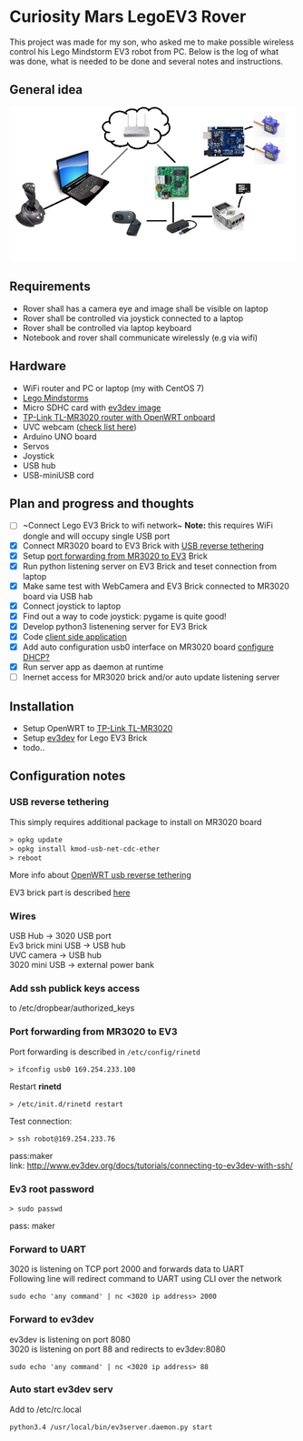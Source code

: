 # Curiosity Mars LegoEV3 Rover
This project was made for my son, who asked me to make possible wireless control his Lego Mindstorm EV3 robot from PC.
Below is the log of what was done, what is needed to be done and several notes and instructions.

## General idea
![legowrt idea](images/legowrt.jpg)

## Requirements
* Rover shall has a camera eye and image shall be visible on laptop
* Rover shall be controlled via joystick connected to a laptop
* Rover shall be controlled via laptop keyboard
* Notebook and rover shall communicate wirelessly (e.g via wifi)

## Hardware
* WiFi router and PC or laptop (my with CentOS 7)
* [Lego Mindstorms](https://www.lego.com/mindstorms/)
* Micro SDHC card with [ev3dev image](http://www.ev3dev.org/docs/getting-started/)
* [TP-Link TL-MR3020 router with OpenWRT onboard](https://wiki.openwrt.org/toh/tp-link/tl-mr3020)
* UVC webcam ([check list here](http://www.ideasonboard.org/uvc/))
* Arduino UNO board
* Servos
* Joystick 
* USB hub
* USB-miniUSB cord

## Plan and progress and thoughts
- [ ] ~Connect Lego EV3 Brick to wifi network~ **Note:** this requires WiFi dongle and will occupy single USB port
- [x] Connect MR3020 board to EV3 Brick with [USB reverse tethering](#USB-reverse-tethering)
- [x] Setup [port forwarding from MR3020 to EV3](#Port-forwarding-from-MR3020-to-EV3) Brick
- [x] Run python listening server on EV3 Brick and teset connection from laptop 
- [x] Make same test with WebCamera and EV3 Brick connected to MR3020 board via USB hab
- [x] Connect joystick to laptop
- [x] Find out a way to code joystick: pygame is quite good!
- [x] Develop python3 listenening server for EV3 Brick
- [x] Code [client side application](src/client)
- [x] Add auto configuration usb0 interface on MR3020 board [configure DHCP?](http://en.qi-hardware.com/wiki/Ethernet_over_USB#Editing-the-Host's-Network-Configuration)
- [x] Run server app as daemon at runtime
- [ ] Inernet access for MR3020 brick and/or auto update listening server

## Installation
* Setup OpenWRT to [TP-Link TL-MR3020](https://wiki.openwrt.org/toh/tp-link/tl-mr3020)
* Setup [ev3dev](http://www.ev3dev.org/docs/getting-started/) for Lego EV3 Brick
* todo..

## Configuration notes
### USB reverse tethering
This simply requires additional package to install on MR3020 board
```shell
> opkg update
> opkg install kmod-usb-net-cdc-ether
> reboot
```
More info about [OpenWRT usb reverse tethering](https://wiki.openwrt.org/doc/howto/usb.reverse.tethering)

EV3 brick part is described [here](http://www.ev3dev.org/docs/tutorials/connecting-to-the-internet-via-usb/)

### Wires
USB Hub -> 3020 USB port  
Ev3 brick mini USB -> USB hub  
UVC camera -> USB hub  
3020 mini USB -> external power bank  

### Add ssh publick keys access
to /etc/dropbear/authorized_keys

### Port forwarding from MR3020 to EV3
Port forwarding is described in ```/etc/config/rinetd``` 

```
> ifconfig usb0 169.254.233.100
```

Restart **rinetd**
```
> /etc/init.d/rinetd restart
```

Test connection:
```
> ssh robot@169.254.233.76
```
pass:maker  
link: http://www.ev3dev.org/docs/tutorials/connecting-to-ev3dev-with-ssh/

### Ev3 root password
```
> sudo passwd
```
pass: maker

### Forward to UART
3020 is listening on TCP port 2000 and forwards data to UART  
Following line will redirect command to UART using CLI over the network
```
sudo echo 'any command' | nc <3020 ip address> 2000
```

### Forward to ev3dev
ev3dev is listening on port 8080  
3020 is listening on port 88 and redirects to ev3dev:8080
```
sudo echo 'any command' | nc <3020 ip address> 88
```

### Auto start ev3dev serv
Add to /etc/rc.local
```
python3.4 /usr/local/bin/ev3server.daemon.py start
```

